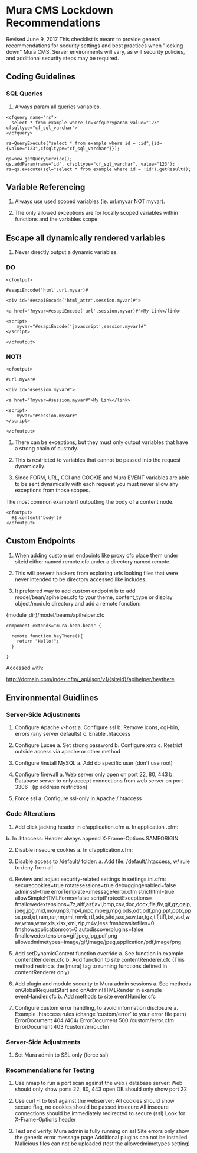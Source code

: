 # Mura CMS Lockdown Recommendations
Revised June 9, 2017
This checklist is meant to provide general recommendations for security settings and best practices when "locking down" Mura CMS.
Server environments will vary, as will security policies, and additional security steps may be required. 

## Coding Guidelines

### SQL Queries

1. Always param all queries variables.

```
<cfquery name="rs">
  select * from example where id=<cfqueryparam value="123" cfsqltype="cf_sql_varchar">
</cfquery>
```

```
rs=QueryExecute("select * from example where id = :id",{id={value="123",cfsqltype="cf_sql_varchar"}});
```

```
qs=new getQueryService();
qs.addParam(name="id", cfsqltype="cf_sql_varchar", value="123");
rs=qs.execute(sql="select * from example where id = :id").getResult();
```

## Variable Referencing

1. Always use used scoped variables (ie. url.myvar NOT myvar).

2. The only allowed exceptions are for locally scoped variables within functions and the variables scope.

## Escape all dynamically rendered variables

1. Never directly output a dynamic variables. 

### DO

```
<cfoutput>

#esapiEncode('html'.url.myvar)#

<div id="#esapiEncode('html_attr'.session.myvar)#">

<a href="?myvar=#esapiEncode('url',session.myvar)#">My Link</link>

<script>
    myvar="#esapiEncode('javascript',session.myvar)#"
</script>

</cfoutput>
```

### NOT!

```
<cfoutput>

#url.myvar#

<div id="#session.myvar#">

<a href="?myvar=#session.myvar#">My Link</link>

<script>
    myvar="#session.myvar#"
</script>

</cfoutput>
```

1. There can be exceptions, but they must only output variables that have a strong chain of custody.

2. This is restricted to variables that cannot be passed into the request dynamically. 

3. Since FORM, URL, CGI and COOKIE and Mura EVENT variables are able to be sent dynamically with each request you must never allow any exceptions from those scopes.

The most common example if outputting the body of a content node.

```
<cfoutput>
  #$.content('body')#
</cfoutput>
```

## Custom Endpoints

1. When adding custom url endpoints like proxy cfc place them under siteid either named remote.cfc under a directory named remote.  

2. This will prevent hackers from exploring urls looking files that were never intended to be directory accessed like includes.

3. It preferred way to add custom endpoint is to add model/bean/apihelper.cfc to your theme, content_type or display object/module directory and add a remote function:

{module_dir}/model/beans/apihelper.cfc

```
component extends="mura.bean.bean" {

  remote function heyThere(){
    return "Hello!";
  }

}
```

Accessed with:

http://domain.com/index.cfm/_api/json/v1/{siteid}/apihelper/heythere

## Environmental Guidlines

### Server-Side Adjustments

1. Configure Apache v-host
a. Configure ssl
b. Remove icons, cgi-bin, errors (any server defaults)
c. Enable .htaccess

2. Configure Lucee
a. Set strong password
b. Configure xmx
c. Restrict outside access via apache or other method

3. Configure /install MySQL
a. Add db specific user (don't use root)

4. Configure firewall
a. Web server only open on port 22, 80, 443
b. Database server to only accept connections from web server on port 3306       (ip address restriction)
	
5. Force ssl
a. Configure ssl-only in Apache /.htaccess


### Code Alterations

1. Add click jacking header in cfapplication.cfm
a. In application .cfm:	
<cfheader name="X-Frame-Options" value="SAMEORIGIN">
b. In .htaccess:
<ifModule mod_headers.c>
		Header always append X-Frame-Options SAMEORIGIN
</ifModule>
	
2. Disable insecure cookies
a. In cfapplication.cfm:
<cfset this.setClientCookies = false>
	
3. Disable access to /default/ folder:
a. Add file: /default/.htaccess, w/ rule to deny from all
	
4. Review and adjust security-related settings in settings.ini.cfm:
securecookies=true
rotatesessions=true
debuggingenabled=false
adminssl=true
errorTemplate=/message/error.cfm
stricthtml=true
allowSimpleHTMLForms=false
scriptProtectExceptions=
fmallowedextensions=7z,aiff,asf,avi,bmp,csv,doc,docx,fla,flv,gif,gz,gzip,jpeg,jpg,mid,mov,mp3,mp4,mpc,mpeg,mpg,ods,odt,pdf,png,ppt,pptx,ppsx,pxd,qt,ram,rar,rm,rmi,rmvb,rtf,sdc,sitd,sxc,sxw,tar,tgz,tif,tiff,txt,vsd,wav,wma,wmv,xls,xlsx,xml,zip,m4v,less
fmshowsitefiles=0
fmshowapplicationroot=0
autodiscoverplugins=false
fmallowedextensions=gif,jpeg,jpg,pdf,png
allowedmimetypes=image/gif,image/jpeg,application/pdf,image/png

5. Add setDynamicContent function override 
a. See function in example contentRenderer.cfc
b. Add function to site contentRenderer.cfc
   (This method restricts the [mura] tag to running functions defined in contentRenderer only)

6. Add plugin and module security to Mura admin sessions
a. See methods onGlobalRequestStart and onAdminHTMLRender in example eventHandler.cfc
b. Add methods to site eventHandler.cfc

7. Configure custom error handling, to avoid information disclosure
a. Example .htaccess rules (change ‘custom/error’ to your error file path)
	ErrorDocument 404 /404/
	ErrorDocument 500 /custom/error.cfm
	ErrorDocument 403 /custom/error.cfm


### Server-Side Adjustments

1. Set Mura admin to SSL only (force ssl)


### Recommendations for Testing

1. Use nmap to run a port scan against the web / database server:
	Web should only show ports 22, 80, 443 open
	DB should only show port 22

2. Use curl -I to test against the webserver:
	All cookies should show secure flag, no cookies should be passed insecure
	All insecure connections should be immediately redirected to secure (ssl)
	Look for X-Frame-Options header

3. Test and verify: 
	Mura admin is fully running on ssl
	Site errors only show the generic error message page
	Additional plugins can not be installed
	Malicious files can not be uploaded (test the allowedmimetypes setting)



